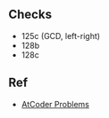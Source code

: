 ## Checks
- 125c (GCD, left-right)
- 128b
- 128c

## Ref
- [AtCoder Problems](https://img.atcoder.jp/arc086/editorial.pdf)
